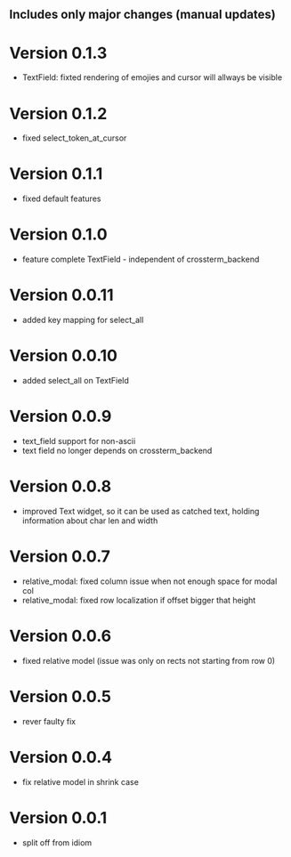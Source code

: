 ## Includes only major changes (manual updates)
# Version 0.1.3
- TextField: fixted rendering of emojies and cursor will allways be visible

# Version 0.1.2
- fixed select_token_at_cursor

# Version 0.1.1
- fixed default features

# Version 0.1.0
- feature complete TextField - independent of crossterm_backend

# Version 0.0.11
- added key mapping for select_all

# Version 0.0.10
- added select_all on TextField

# Version 0.0.9
- text_field support for non-ascii
- text field no longer depends on crossterm_backend

# Version 0.0.8
- improved Text widget, so it can be used as catched text, holding information about char len and width

# Version 0.0.7
- relative_modal: fixed column issue when not enough space for modal col
- relative_modal: fixed row localization if offset bigger that height

# Version 0.0.6
- fixed relative model (issue was only on rects not starting from row 0)

# Version 0.0.5
- rever faulty fix

# Version 0.0.4
- fix relative model in shrink case

# Version 0.0.1
* split off from idiom